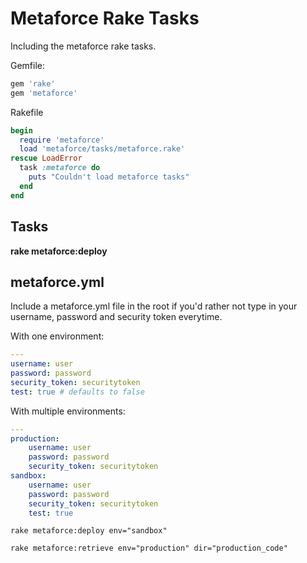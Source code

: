 # Metaforce Rake Tasks
Including the metaforce rake tasks.

Gemfile:

```ruby
gem 'rake'
gem 'metaforce'
```

Rakefile

```ruby
begin
  require 'metaforce'
  load 'metaforce/tasks/metaforce.rake'
rescue LoadError
  task :metaforce do
    puts "Couldn't load metaforce tasks"
  end
end
```

## Tasks

**rake metaforce:deploy**

## metaforce.yml
Include a metaforce.yml file in the root if you'd rather not type in your
username, password and security token everytime.

With one environment:

```yaml
---
username: user
password: password
security_token: securitytoken
test: true # defaults to false
```

With multiple environments:

```yaml
---
production:
    username: user
    password: password
    security_token: securitytoken
sandbox:
    username: user
    password: password
    security_token: securitytoken
    test: true
```

`rake metaforce:deploy env="sandbox"`

`rake metaforce:retrieve env="production" dir="production_code"`
